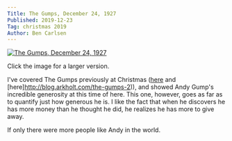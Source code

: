```yaml
---
Title: The Gumps, December 24, 1927
Published: 2019-12-23
Tag: christmas 2019
Author: Ben Carlsen
---
```


[![The Gumps, December 24, 1927](http://blog.arkholt.com/media/decstrips2019/23-the-gumps-Sat__Dec_24__1927_.jpg)](http://blog.arkholt.com/media/decstrips2019/23-the-gumps-Sat__Dec_24__1927_.jpg)

Click the image for a larger version.

I've covered The Gumps previously at Christmas ([here](http://blog.arkholt.com/the-gumps-1) and [here]http://blog.arkholt.com/the-gumps-2)), and showed Andy Gump's incredible generosity at this time of here. This one, however, goes as far as to quantify just how generous he is. I like the fact that when he discovers he has more money than he thought he did, he realizes he has more to give away.

If only there were more people like Andy in the world.
